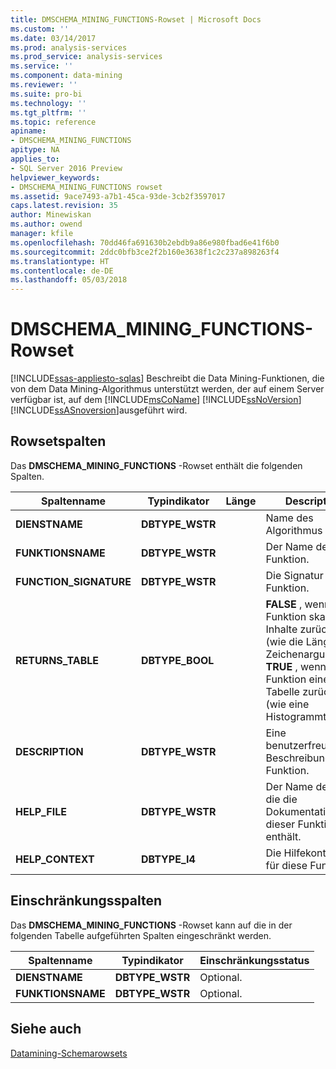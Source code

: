 ```yaml
---
title: DMSCHEMA_MINING_FUNCTIONS-Rowset | Microsoft Docs
ms.custom: ''
ms.date: 03/14/2017
ms.prod: analysis-services
ms.prod_service: analysis-services
ms.service: ''
ms.component: data-mining
ms.reviewer: ''
ms.suite: pro-bi
ms.technology: ''
ms.tgt_pltfrm: ''
ms.topic: reference
apiname:
- DMSCHEMA_MINING_FUNCTIONS
apitype: NA
applies_to:
- SQL Server 2016 Preview
helpviewer_keywords:
- DMSCHEMA_MINING_FUNCTIONS rowset
ms.assetid: 9ace7493-a7b1-45ca-93de-3cb2f3597017
caps.latest.revision: 35
author: Minewiskan
ms.author: owend
manager: kfile
ms.openlocfilehash: 70dd46fa691630b2ebdb9a86e980fbad6e41f6b0
ms.sourcegitcommit: 2ddc0bfb3ce2f2b160e3638f1c2c237a898263f4
ms.translationtype: HT
ms.contentlocale: de-DE
ms.lasthandoff: 05/03/2018
---
```

# <a name="dmschemaminingfunctions-rowset"></a>DMSCHEMA_MINING_FUNCTIONS-Rowset
[!INCLUDE[ssas-appliesto-sqlas](../../../includes/ssas-appliesto-sqlas.md)]
  Beschreibt die Data Mining-Funktionen, die von dem Data Mining-Algorithmus unterstützt werden, der auf einem Server verfügbar ist, auf dem [!INCLUDE[msCoName](../../../includes/msconame-md.md)] [!INCLUDE[ssNoVersion](../../../includes/ssnoversion-md.md)] [!INCLUDE[ssASnoversion](../../../includes/ssasnoversion-md.md)]ausgeführt wird.  
  
## <a name="rowset-columns"></a>Rowsetspalten  
 Das **DMSCHEMA_MINING_FUNCTIONS** -Rowset enthält die folgenden Spalten.  
  
|Spaltenname|Typindikator|Länge|Description|  
|-----------------|--------------------|------------|-----------------|  
|**DIENSTNAME**|**DBTYPE_WSTR**||Name des Algorithmus|  
|**FUNKTIONSNAME**|**DBTYPE_WSTR**||Der Name der Funktion.|  
|**FUNCTION_SIGNATURE**|**DBTYPE_WSTR**||Die Signatur der Funktion.|  
|**RETURNS_TABLE**|**DBTYPE_BOOL**||**FALSE** , wenn die Funktion skalare Inhalte zurückgibt (wie die Länge des Zeichenarguments), **TRUE** , wenn die Funktion eine Tabelle zurückgibt (wie eine Histogrammtabelle).|  
|**DESCRIPTION**|**DBTYPE_WSTR**||Eine benutzerfreundliche Beschreibung der Funktion.|  
|**HELP_FILE**|**DBTYPE_WSTR**||Der Name der Datei, die die Dokumentation dieser Funktion enthält.|  
|**HELP_CONTEXT**|**DBTYPE_I4**||Die Hilfekontext-ID für diese Funktion.|  
  
## <a name="restriction-columns"></a>Einschränkungsspalten  
 Das **DMSCHEMA_MINING_FUNCTIONS** -Rowset kann auf die in der folgenden Tabelle aufgeführten Spalten eingeschränkt werden.  
  
|Spaltenname|Typindikator|Einschränkungsstatus|  
|-----------------|--------------------|-----------------------|  
|**DIENSTNAME**|**DBTYPE_WSTR**|Optional.|  
|**FUNKTIONSNAME**|**DBTYPE_WSTR**|Optional.|  
  
## <a name="see-also"></a>Siehe auch  
 [Datamining-Schemarowsets](../../../analysis-services/schema-rowsets/data-mining/data-mining-schema-rowsets.md)  
  
  
